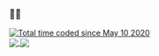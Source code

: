 <h3>💩🔧</h3>
<a href="https://wakatime.com/@a6dd0133-f96d-4bb3-a2f0-b22920c60179"><img src="https://wakatime.com/badge/user/a6dd0133-f96d-4bb3-a2f0-b22920c60179.svg" alt="Total time coded since May 10 2020" /></a>
<br />
<a href="https://github.com/yz-5555/github-readme-stats">
  <img align="center" src="https://github-readme-stats.vercel.app/api?username=yz-5555&include_all_commits=true&show_icons=true&disable_animations=true&theme=github_dark_dimmed" />
  <img align="center" src="https://github-readme-stats.vercel.app/api/wakatime?username=yz5555&theme=github_dark_dimmed&langs_count=5" />
</a>

